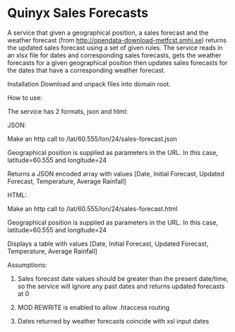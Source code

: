 # Quinyx Sales Forecasts

A service that given a geographical position, a sales forecast and the weather forecast (from http://opendata-download-metfcst.smhi.se) returns the updated sales forecast using a set of given rules. The service reads in an xlsx file for dates and corresponding sales forecasts, gets the weather forecasts for a given geographical position then updates sales forecasts for the dates that have a corresponding weather forecast.

Installation
Download and unpack files into domain root.

How to use:

The service has 2 formats, json and html:

JSON: 

Make an http call to /lat/60.555/lon/24/sales-forecast.json

Geographical position is supplied as parameters in the URL. In this case, latitude=60.555 and longitude=24

Returns a JSON encoded array with values [Date, Initial Forecast, Updated Forecast, Temperature, Average Rainfall]

HTML:
 
Make an http call to /lat/60.555/lon/24/sales-forecast.html

Geographical position is supplied as parameters in the URL. In this case, latitude=60.555 and longitude=24

Displays a table with values [Date, Initial Forecast, Updated Forecast, Temperature, Average Rainfall]


Assumptions:

1. Sales forecast date values should be greater than the present date/time, so the service will ignore any past dates and returns updated forecasts at 0

2. MOD REWRITE is enabled to allow .htaccess routing

3. Dates returned by weather forecasts coincide with xsl input dates
